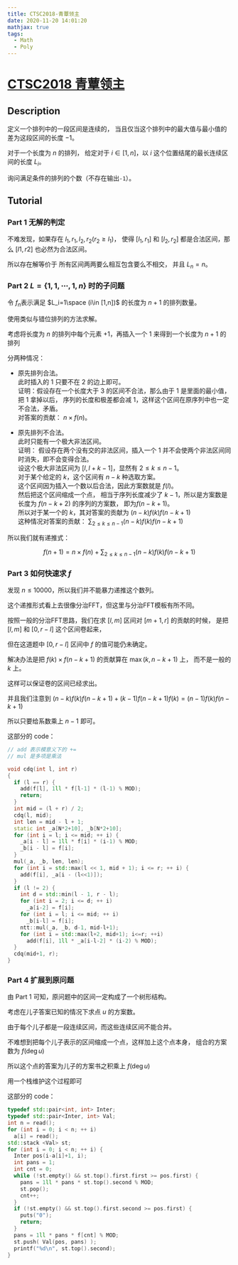 ```yaml
---
title: CTSC2018-青蕈领主
date: 2020-11-20 14:01:20
mathjax: true
tags:
  - Math
  - Poly
---
```


# [CTSC2018 青蕈领主](https://www.luogu.com.cn/problem/P4566)

## Description

定义一个排列中的一段区间是连续的，
当且仅当这个排列中的最大值与最小值的差为这段区间的长度  $-1$。

对于一个长度为 $n$ 的排列，
给定对于 $i \in [1,n]$，以 $i$ 这个位置结尾的最长连续区间的长度 $L_i$。

询问满足条件的排列的个数（不存在输出`-1`）。

<!--more-->

## Tutorial

### Part 1 无解的判定

不难发现，如果存在 $l_1,r_1,l_2,r_2(r_2\geqslant l_1)$，
使得 $[l_1, r_1]$ 和 $[l_2,r_2]$ 都是合法区间，那么 $[l1, r2]$ 也必然为合法区间。

所以存在解等价于 所有区间两两要么相互包含要么不相交，
并且 $L_n = n$。

### Part 2 $L = \{1,1,\cdots,1,n\}$ 时的子问题

令 $f_n$​ 表示满足 $L_i=1\space (i\in [1,n])$ 的长度为 $n+1$ 的排列数量。

使用类似与错位排列的方法求解。

考虑将长度为 $n$ 的排列中每个元素 $+1$，再插入一个 $1$ 来得到一个长度为 $n+1$ 的排列

分两种情况：

+ 原先排列合法。  
此时插入的 $1$ 只要不在 $2$ 的边上即可。  
证明：假设存在一个长度大于 $3$ 的区间不合法，那么由于 $1$ 是里面的最小值，把 $1$ 拿掉以后，
序列的长度和极差都会减 $1$，这样这个区间在原序列中也一定不合法，矛盾。  
对答案的贡献： $n \times f(n)$。

+ 原先排列不合法。  
此时只能有一个极大非法区间。  
证明：
假设存在两个没有交的非法区间，插入一个 1 并不会使两个非法区间同时消失，即不会变得合法。  
设这个极大非法区间为 $[l,l+k-1]$，显然有 $2 \leqslant k \leqslant n-1$。  
对于某个给定的 $k$，这个区间有 $n-k$ 种选取方案。  
这个区间因为插入一个数以后合法，因此方案数就是 $f(l)$。  
然后把这个区间缩成一个点，
相当于序列长度减少了 $k-1$，所以是方案数是长度为 $f(n-k+2)$ 的序列的方案数，
即为$f(n-k+1)$。  
所以对于某一个的 $k$，其对答案的贡献为 $(n-k)f(k)f(n-k+1)$  
这种情况对答案的贡献： $\sum_{2 \leqslant k \leqslant n-1}(n-k)f(k)f(n-k+1)$

所以我们就有递推式：

$$
f(n+1) = n \times f(n) + \sum_{2\leqslant k\leqslant n-1} (n-k)f(k)f(n-k+1)
$$

### Part 3 如何快速求 $f$

发现 $n \leqslant 10000$，所以我们并不能暴力递推这个数列。

这个递推形式看上去很像分治FFT，但这里与分治FFT模板有所不同。

按照一般的分治FFT思路，我们在求 $[l,m]$ 区间对 $[m+1,r]$ 的贡献的时候，
是把 $[l,m]$ 和 $[0,r-l]$ 这个区间卷起来，

但在这道题中 $[0,r-l]$ 区间中 $f$ 的值可能仍未确定。

解决办法是把 $f(k)\times f(n-k+1)$ 的贡献算在 $\max(k, n-k+1)$ 上，
而不是一般的 $k$ 上。

这样可以保证卷的区间已经求出。

并且我们注意到 $(n-k)f(k)f(n-k+1) + (k-1)f(n-k+1)f(k) = (n-1)f(k)f(n-k+1)$

所以只要给系数乘上 $n-1$ 即可。

这部分的 code：

```cpp
// add 表示模意义下的 +=
// mul 是多项是乘法

void cdq(int l, int r)
{
  if (l == r) {
    add(f[l], 1ll * f[l-1] * (l-1) % MOD);
    return;
  }
  int mid = (l + r) / 2;
  cdq(l, mid);
  int len = mid - l + 1;
  static int _a[N*2+10], _b[N*2+10];
  for (int i = l; i <= mid; ++ i) {
    _a[i - l] = 1ll * f[i] * (i-1) % MOD;
    _b[i - l] = f[i];
  }
  mul(_a, _b, len, len);
  for (int i = std::max(l << 1, mid + 1); i <= r; ++ i) {
    add(f[i], _a[i - (l<<1)]);
  }
  if (l != 2) {
    int d = std::min(l - 1, r - l);
    for (int i = 2; i <= d; ++ i)
      _a[i-2] = f[i];
    for (int i = l; i <= mid; ++ i)
      _b[i-l] = f[i];
    ntt::mul(_a, _b, d-1, mid-l+1);
    for (int i = std::max(l+2, mid+1); i<=r; ++i)
      add(f[i], 1ll * _a[i-l-2] * (i-2) % MOD);
  }
  cdq(mid+1, r);
}
```

### Part 4 扩展到原问题

由 Part 1 可知，原问题中的区间一定构成了一个树形结构。

考虑在儿子答案已知的情况下求点 $u$ 的方案数。

由于每个儿子都是一段连续区间，而这些连续区间不能合并。

不难想到把每个儿子表示的区间缩成一个点，这样加上这个点本身，
组合的方案数为 $f(\deg u)$

所以这个点的答案为儿子的方案书之积乘上 $f(\deg u)$

用一个栈维护这个过程即可

这部分的 code：

```cpp
typedef std::pair<int, int> Inter;
typedef std::pair<Inter, int> Val;
int n = read();
for (int i = 0; i < n; ++ i)
  a[i] = read();
std::stack <Val> st;
for (int i = 0; i < n; ++ i) {
  Inter pos(i-a[i]+1, i);
  int pans = 1;
  int cnt = 0;
  while (!st.empty() && st.top().first.first >= pos.first) {
    pans = 1ll * pans * st.top().second % MOD;
    st.pop();
    cnt++;
  }
  if (!st.empty() && st.top().first.second >= pos.first) {
    puts("0");
    return;
  }
  pans = 1ll * pans * f[cnt] % MOD;
  st.push( Val(pos, pans) );
  printf("%d\n", st.top().second);
}
```
